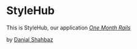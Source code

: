 # StyleHub

This is StyleHub, our application
[*One Month Rails*](https://github.com/Danialshahbaz/pintersting)

by [Danial Shahbaz](https://www.facebook.com/danial.shahbaz)